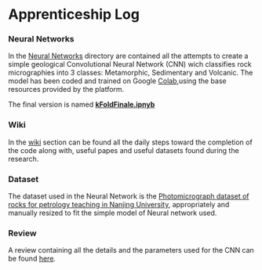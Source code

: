 # Apprenticeship Log
### Neural Networks
In the [Neural Networks](https://github.com/napolitanodst/Apprenticeship-log/tree/Apprenticeship-Code/Neural%20Networks) directory are contained all the attempts to create a simple geological Convolutional Neural Network (CNN) wich classifies rock micrographies into 3 classes: Metamorphic, Sedimentary and Volcanic.
The model has been coded and trained on Google [Colab](https://colab.research.google.com/),using the base resources provided by the platform.

The final version is named [**kFoldFinale.ipnyb**](https://github.com/napolitanodst/Apprenticeship-log/blob/Apprenticeship-Code/Neural%20Networks/kFoldFinal.ipynb)
### Wiki
In the [wiki](https://github.com/napolitanodst/Apprenticeship-log/wiki) section can be found all the daily steps toward the completion of the code along with, useful papes and useful datasets found during the research.
### Dataset
The dataset used in the Neural Network is the [Photomicrograph dataset of rocks for petrology teaching in Nanjing University](https://www.scidb.cn/en/detail?dataSetId=732953783604084736), appropriately and manually resized to fit the simple model of Neural network used.
### Review
A review containing all the details and the parameters used for the CNN can be found [here](https://github.com/napolitanodst/Apprenticeship-log/blob/Apprenticeship-Code/KFold_Review.pdf).
